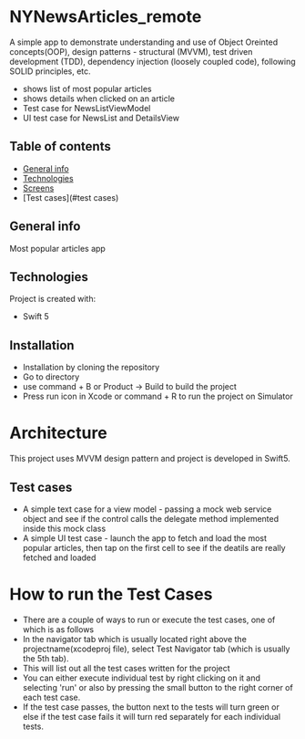 # NYNewsArticles_remote
A simple app to demonstrate understanding and use of Object Oreinted concepts(OOP), design patterns - structural (MVVM), test driven development (TDD), dependency injection (loosely coupled code), following SOLID principles, etc.

* shows list of most popular articles 
* shows details when clicked on an article
* Test case for NewsListViewModel
* UI test case for NewsList and DetailsView

## Table of contents
* [General info](#general-info)
* [Technologies](#technologies)
* [Screens](#setup)
* [Test cases](#test cases)

## General info
Most popular articles app

## Technologies
Project is created with:
* Swift 5

## Installation

* Installation by cloning the repository
* Go to directory
* use command + B or Product -> Build to build the project
* Press run icon in Xcode or command + R to run the project on Simulator

# Architecture
This project uses MVVM design pattern and project is developed in Swift5.

## Test cases
* A simple text case for a view model - passing a mock web service object and see if the control calls the delegate method implemented inside this mock class
* A simple UI test case - launch the app to fetch and load the most popular articles, then tap on the first cell to see if the deatils are really fetched and loaded

# How to run the Test Cases
* There are a couple of ways to run or execute the test cases, one of which is as follows
* In the navigator tab which is usually located right above the projectname(xcodeproj file), select Test Navigator tab (which is usually the 5th tab).
* This will list out all the test cases written for the project 
* You can either execute individual test by right clicking on it and selecting 'run' or also by pressing the small button to the right corner of each test case.
* If the test case passes, the button next to the tests will turn green or else if the test case fails it will turn red separately for each individual tests.


